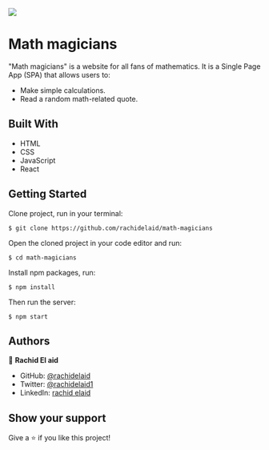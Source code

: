 ![](https://img.shields.io/badge/Microverse-blueviolet)

# Math magicians

"Math magicians" is a website for all fans of mathematics. It is a Single Page App (SPA) that allows users to:

- Make simple calculations.
- Read a random math-related quote.

## Built With

- HTML
- CSS
- JavaScript
- React

## Getting Started

Clone project, run in your terminal:

`$ git clone https://github.com/rachidelaid/math-magicians`

Open the cloned project in your code editor and run:

`$ cd math-magicians`

Install npm packages, run:

`$ npm install`

Then run the server:

`$ npm start`

## Authors

👤 **Rachid El aid**

- GitHub: [@rachidelaid](https://github.com/rachidelaid)
- Twitter: [@rachidelaid1](https://twitter.com/rachidelaid1)
- LinkedIn: [rachid elaid](https://www.linkedin.com/in/rachid-elaid-106336203/)

## Show your support

Give a ⭐️ if you like this project!
